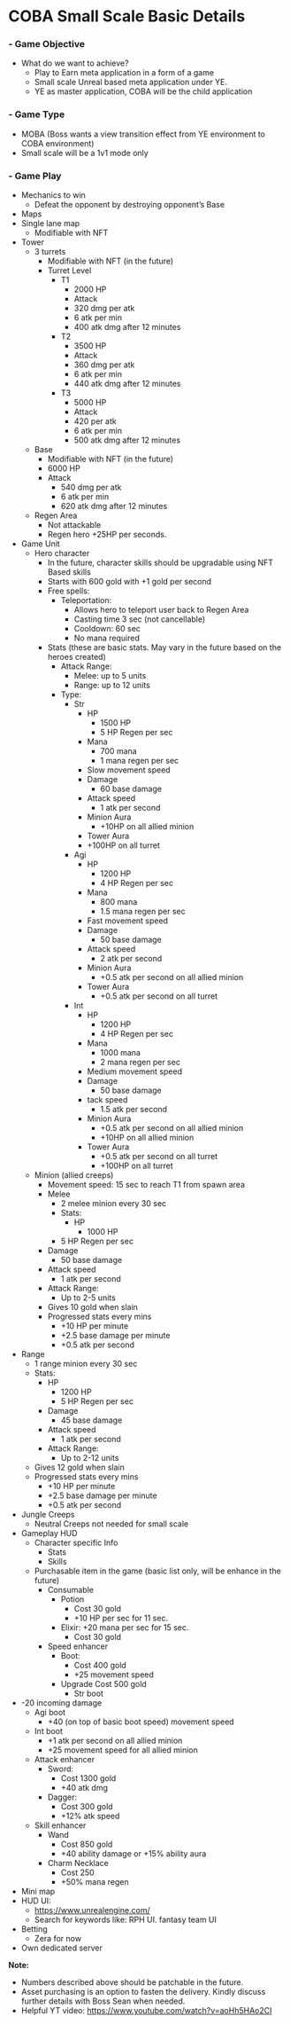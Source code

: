 ﻿# **COBA Small Scale Basic Details**

### - Game Objective
  - What do we want to achieve?
    - Play to Earn meta application in a form of a game
    - Small scale Unreal based meta application under YE.
    - YE as master application, COBA will be the child application
### - Game Type
  - MOBA (Boss wants a view transition effect from YE environment to COBA environment)
  - Small scale will be a 1v1 mode only
### - Game Play
  - Mechanics to win
    - Defeat the opponent by destroying opponent’s Base
  - Maps
  - Single lane map
    - Modifiable with NFT
  - Tower
    - 3 turrets
      - Modifiable with NFT (in the future)
      - Turret Level
        - T1
          - 2000 HP
          - Attack
          - 320 dmg per atk
          - 6 atk per min
          - 400 atk dmg after 12 minutes
        - T2
          - 3500 HP
          - Attack
          - 360 dmg per atk
          - 6 atk per min
          - 440 atk dmg after 12 minutes
        - T3
          - 5000 HP
          - Attack
          - 420 per atk
          - 6 atk per min
          - 500 atk dmg after 12 minutes
    - Base
      - Modifiable with NFT (in the future)
      - 6000 HP
      - Attack
        - 540 dmg per atk
        - 6 atk per min
        - 620 atk dmg after 12 minutes
    - Regen Area
      - Not attackable
      - Regen hero +25HP per seconds.
  - Game Unit
    - Hero character
      - In the future, character skills should be upgradable using NFT Based skills
      - Starts with 600 gold with +1 gold per second
      - Free spells:
        - Teleportation:
          - Allows hero to teleport user back to Regen Area
          - Casting time 3 sec (not cancellable)
          - Cooldown: 60 sec
          - No mana required
      - Stats (these are basic stats. May vary in the future based on the heroes created)
        - Attack Range:
          - Melee: up to 5 units
          - Range: up to 12 units
        - Type:
          - Str
            - HP
              - 1500 HP
              - 5 HP Regen per sec
            - Mana
              - 700 mana
              - 1 mana regen per sec
            - Slow movement speed
            - Damage
              - 60 base damage
            - Attack speed
              - 1 atk per second
            - Minion Aura
              - +10HP on all allied minion
            - Tower Aura
            - +100HP on all turret
           - Agi
              - HP
                - 1200 HP
                - 4 HP Regen per sec
              - Mana
                - 800 mana
                - 1.5 mana regen per sec
              - Fast movement speed
              - Damage
                - 50 base damage
              - Attack speed
                - 2 atk per second
              - Minion Aura
                - +0.5 atk per second on all allied minion
              - Tower Aura
                - +0.5 atk per second on all turret
          - Int
            - HP
              - 1200 HP
              - 4 HP Regen per sec
            - Mana
              - 1000 mana
              - 2 mana regen per sec
            - Medium movement speed
            - Damage
              - 50 base damage
            - tack speed
              - 1.5 atk per second
            - Minion Aura
              - +0.5 atk per second on all allied minion
              - +10HP on all allied minion
            - Tower Aura
              - +0.5 atk per second on all turret
              - +100HP on all turret
    - Minion (allied creeps)
      - Movement speed: 15 sec to reach T1 from spawn area
      - Melee
        - 2 melee minion every 30 sec
        - Stats:
          - HP
            - 1000 HP
        - 5 HP Regen per sec
      - Damage
        - 50 base damage
      - Attack speed
        - 1 atk per second
      - Attack Range:
        - Up to 2-5 units
      - Gives 10 gold when slain
      - Progressed stats every mins
        - +10 HP per minute
        - +2.5 base damage per minute
        - +0.5 atk per second
  - Range
    - 1 range minion every 30 sec
    - Stats:
      - HP
        - 1200 HP
        - 5 HP Regen per sec
      - Damage
        - 45 base damage
      - Attack speed
        - 1 atk per second
      - Attack Range:
        - Up to 2-12 units
    - Gives 12 gold when slain
    - Progressed stats every mins
      - +10 HP per minute
      - +2.5 base damage per minute
      - +0.5 atk per second
  - Jungle Creeps
    - Neutral Creeps not needed for small scale
- Gameplay HUD
  - Character specific Info
    - Stats
    - Skills
  - Purchasable item in the game (basic list only, will be enhance in the future)
    - Consumable
      - Potion
        - Cost 30 gold
        - +10 HP per sec for 11 sec.
      - Elixir: +20 mana per sec for 15 sec.
        - Cost 30 gold
    - Speed enhancer
      - Boot:
        - Cost 400 gold
        - +25 movement speed
      - Upgrade Cost 500 gold
        - Str boot
- -20 incoming damage
  - Agi boot
    - +40 (on top of basic boot speed) movement speed
  - Int boot
    - +1 atk per second on all allied minion
    - +25 movement speed for all allied minion
  - Attack enhancer
    - Sword:
      - Cost 1300 gold
      - +40 atk dmg
    - Dagger:
      - Cost 300 gold
      - +12% atk speed
  - Skill enhancer
    - Wand
      - Cost 850 gold
      - +40 ability damage or +15% ability aura
    - Charm Necklace
      - Cost 250
      - +50% mana regen
- Mini map
- HUD UI:
  - <https://www.unrealengine.com/>
  - Search for keywords like: RPH UI. fantasy team UI
- Betting
  - Zera for now
- Own dedicated server

**Note:**

- Numbers described above should be patchable in the future.
- Asset purchasing is an option to fasten the delivery. Kindly discuss further details with Boss Sean when needed.
- Helpful YT video: https://www.youtube.com/watch?v=aoHh5HAo2CI
